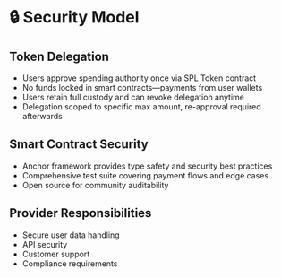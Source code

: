 # 🔒 Security Model

## Token Delegation

- Users approve spending authority once via SPL Token contract
- No funds locked in smart contracts—payments from user wallets
- Users retain full custody and can revoke delegation anytime
- Delegation scoped to specific max amount, re-approval required afterwards

## Smart Contract Security

- Anchor framework provides type safety and security best practices
- Comprehensive test suite covering payment flows and edge cases
- Open source for community auditability

## Provider Responsibilities

- Secure user data handling
- API security
- Customer support
- Compliance requirements
